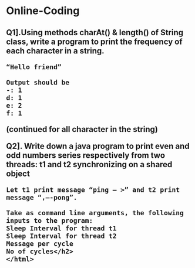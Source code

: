 # Online-Coding
<html>
<h2>Q1].Using methods charAt() & length() of String class, write a program to print the frequency 
    of each character in a string.

    “Hello friend”

    Output should be
    -: 1
    d: 1
    e: 2
    f: 1
   (continued for all character in the string)
   
Q2].  Write down a java program to print even and odd numbers series respectively from two 
    threads: t1 and t2 synchronizing on a shared object

    Let t1 print message “ping — >” and t2 print message “,—-pong”.

    Take as command line arguments, the following inputs to the program:
    Sleep Interval for thread t1
    Sleep Interval for thread t2
    Message per cycle
    No of cycles</h2>
    </html>
